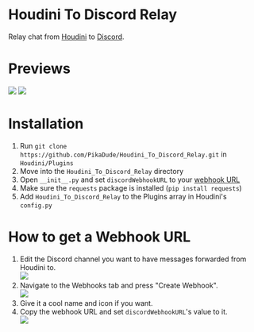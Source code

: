 # Houdini To Discord Relay
Relay chat from [Houdini](https://github.com/Solero/Houdini) to [Discord](https://discordapp.com).

# Previews
![](https://i.am-a.ninja/Ds7aJWL.png)
![](https://i.am-a.ninja/odeK9sf.png)

# Installation
1. Run `git clone https://github.com/PikaDude/Houdini_To_Discord_Relay.git` in `Houdini/Plugins`
2. Move into the `Houdini_To_Discord_Relay` directory
3. Open `__init__.py` and set `discordWebhookURL` to your [webhook URL](#how-to-get-a-webhook-url)
4. Make sure the `requests` package is installed (`pip install requests`)
5. Add `Houdini_To_Discord_Relay` to the Plugins array in Houdini's `config.py`

# How to get a Webhook URL
1. Edit the Discord channel you want to have messages forwarded from Houdini to.  
![](https://i.am-a.ninja/9CtEVTX.png)
2. Navigate to the Webhooks tab and press "Create Webhook".  
![](https://i.am-a.ninja/4YrwfhA.png)
3. Give it a cool name and icon if you want.
4. Copy the webhook URL and set `discordWebhookURL`'s value to it.  
![](https://i.am-a.ninja/3rMy1Gi.png)
